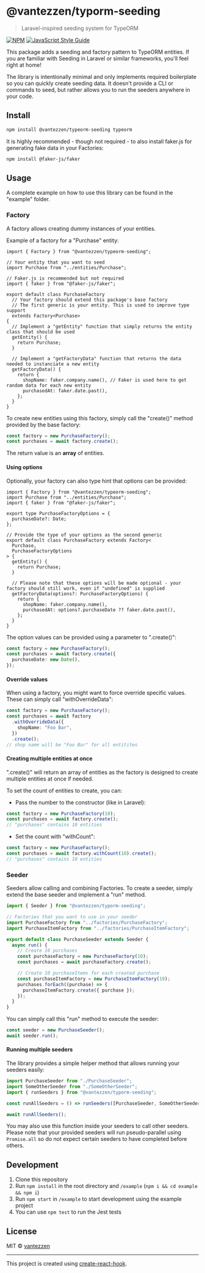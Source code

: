 # @vantezzen/typorm-seeding

> Laravel-inspired seeding system for TypeORM

[![NPM](https://img.shields.io/npm/v/@vantezzen/typeorm-seeding.svg)](https://www.npmjs.com/package/@vantezzen/typeorm-seeding) [![JavaScript Style Guide](https://img.shields.io/badge/code_style-standard-brightgreen.svg)](https://standardjs.com)

This package adds a seeding and factory pattern to TypeORM entities. If you are familiar with Seeding in Laravel or similar frameworks, you'll feel right at home!

The library is intentionally minimal and only implements required boilerplate so you can quickly create seeding data. It doesn't provide a CLI or commands to seed, but rather allows you to run the seeders anywhere in your code.

## Install

```bash
npm install @vantezzen/typeorm-seeding typeorm
```

It is highly recommended - though not required - to also install faker.js for generating fake data in your Factories:

```bash
npm install @faker-js/faker
```

## Usage

A complete example on how to use this library can be found in the "example" folder.

### Factory

A factory allows creating dummy instances of your entities.

Example of a factory for a "Purchase" entity:

```tsx
import { Factory } from "@vantezzen/typeorm-seeding";

// Your entity that you want to seed
import Purchase from "../entities/Purchase";

// Faker.js is recommended but not required
import { faker } from "@faker-js/faker";

export default class PurchaseFactory
  // Your factory should extend this package's base factory
  // The first generic is your entity. This is used to improve type support
  extends Factory<Purchase>
{
  // Implement a "getEntity" function that simply returns the entity class that should be used
  getEntity() {
    return Purchase;
  }

  // Implement a "getFactoryData" function that returns the data needed to instanciate a new entity
  getFactoryData() {
    return {
      shopName: faker.company.name(), // Faker is used here to get random data for each new entity
      purchasedAt: faker.date.past(),
    };
  }
}
```

To create new entities using this factory, simply call the "create()" method provided by the base factory:

```ts
const factory = new PurchaseFactory();
const purchases = await factory.create();
```

The return value is an **array** of entities.

#### Using options

Optionally, your factory can also type hint that options can be provided:

```tsx
import { Factory } from "@vantezzen/typeorm-seeding";
import Purchase from "../entities/Purchase";
import { faker } from "@faker-js/faker";

export type PurchaseFactoryOptions = {
  purchaseDate?: Date;
};

// Provide the type of your options as the second generic
export default class PurchaseFactory extends Factory<
  Purchase,
  PurchaseFactoryOptions
> {
  getEntity() {
    return Purchase;
  }

  // Please note that these options will be made optional - your factory should still work, even if "undefined" is supplied
  getFactoryData(options?: PurchaseFactoryOptions) {
    return {
      shopName: faker.company.name(),
      purchasedAt: options?.purchaseDate ?? faker.date.past(),
    };
  }
}
```

The option values can be provided using a parameter to ".create()":

```ts
const factory = new PurchaseFactory();
const purchases = await factory.create({
  purchaseDate: new Date(),
});
```

#### Override values

When using a factory, you might want to force override specific values. These can simply call "withOverrideData":

```ts
const factory = new PurchaseFactory();
const purchases = await factory
  .withOverrideData({
    shopName: "Foo Bar",
  })
  .create();
// shop name will be "Foo Bar" for all entitites
```

#### Creating multiple entities at once

".create()" will return an array of entities as the factory is designed to create multiple entities at once if needed.

To set the count of entities to create, you can:

- Pass the number to the constructor (like in Laravel):

```ts
const factory = new PurchaseFactory(10);
const purchases = await factory.create();
// "purchases" contains 10 entities
```

- Set the count with "withCount":

```ts
const factory = new PurchaseFactory();
const purchases = await factory.withCount(10).create();
// "purchases" contains 10 entities
```

### Seeder

Seeders allow calling and combining Factories. To create a seeder, simply extend the base seeder and implement a "run" method.

```ts
import { Seeder } from "@vantezzen/typorm-seeding";

// Factories that you want to use in your seeder
import PurchaseFactory from "../factories/PurchaseFactory";
import PurchaseItemFactory from "../factories/PurchaseItemFactory";

export default class PurchaseSeeder extends Seeder {
  async run() {
    // Create 10 purchases
    const purchaseFactory = new PurchaseFactory(10);
    const purchases = await purchaseFactory.create();

    // Create 10 purchaseItems for each created purchase
    const purchaseItemFactory = new PurchaseItemFactory(10);
    purchases.forEach((purchase) => {
      purchaseItemFactory.create({ purchase });
    });
  }
}
```

You can simply call this "run" method to execute the seeder:

```ts
const seeder = new PurchaseSeeder();
await seeder.run();
```

#### Running multiple seeders

The library provides a simple helper method that allows running your seeders easily:

```ts
import PurchaseSeeder from "./PurchaseSeeder";
import SomeOtherSeeder from "./SomeOtherSeeder";
import { runSeeders } from "@vantezzen/typorm-seeding";

const runAllSeeders = () => runSeeders([PurchaseSeeder, SomeOtherSeeder]);

await runAllSeeders();
```

You may also use this function inside your seeders to call other seeders. Please note that your provided seeders will run pseudo-parallel using `Promise.all` so do not expect certain seeders to have completed before others.

## Development

1. Clone this repository
2. Run `npm install` in the root directory and `/example` (`npm i && cd example && npm i`)
3. Run `npm start` in `/example` to start development using the example project
4. You can use `npm test` to run the Jest tests

## License

MIT © [vantezzen](https://github.com/vantezzen)

---

This project is created using [create-react-hook](https://github.com/hermanya/create-react-hook).
